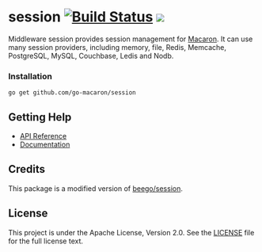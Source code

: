 # session [![Build Status](https://travis-ci.org/go-macaron/session.svg?branch=master)](https://travis-ci.org/go-macaron/session) [![](http://gocover.io/_badge/github.com/go-macaron/session)](http://gocover.io/github.com/go-macaron/session)

Middleware session provides session management for [Macaron](https://github.com/go-macaron/macaron). It can use many session providers, including memory, file, Redis, Memcache, PostgreSQL, MySQL, Couchbase, Ledis and Nodb.

### Installation

	go get github.com/go-macaron/session
	
## Getting Help

- [API Reference](https://gowalker.org/github.com/go-macaron/session)
- [Documentation](http://macaron.gogs.io/docs/middlewares/session)

## Credits

This package is a modified version of [beego/session](https://github.com/astaxie/beego/tree/master/session).

## License

This project is under the Apache License, Version 2.0. See the [LICENSE](LICENSE) file for the full license text.
